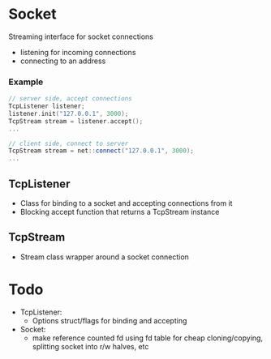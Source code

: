 # Socket
Streaming interface for socket connections

- listening for incoming connections
- connecting to an address

### Example
```C++
// server side, accept connections
TcpListener listener;
listener.init("127.0.0.1", 3000);
TcpStream stream = listener.accept();
...

// client side, connect to server
TcpStream stream = net::connect("127.0.0.1", 3000);
...
```

## TcpListener
- Class for binding to a socket and accepting connections from it
- Blocking accept function that returns a TcpStream instance

## TcpStream
- Stream class wrapper around a socket connection

# Todo
- TcpListener:
	- Options struct/flags for binding and accepting
- Socket:
	- make reference counted fd using fd table for cheap cloning/copying, splitting socket into r/w halves, etc
